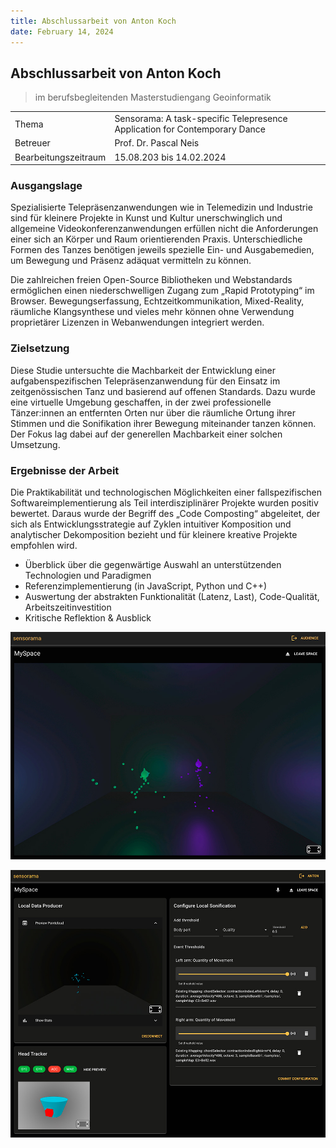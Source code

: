 ```yaml
---
title: Abschlussarbeit von Anton Koch
date: February 14, 2024
---
```


## Abschlussarbeit von Anton Koch

> im berufsbegleitenden Masterstudiengang Geoinformatik

|                      |                                                                            |
|----------------------|----------------------------------------------------------------------------|
| Thema                | Sensorama: A task-specific Telepresence Application for Contemporary Dance |
| Betreuer             | Prof. Dr. Pascal Neis                                                      |
| Bearbeitungszeitraum | 15.08.203 bis 14.02.2024                                                   |

### Ausgangslage

Spezialisierte Telepräsenzanwendungen wie in Telemedizin und Industrie sind für kleinere Projekte in Kunst und Kultur 
unerschwinglich und allgemeine Videokonferenzanwendungen erfüllen nicht die Anforderungen einer sich an Körper und
Raum orientierenden Praxis. Unterschiedliche Formen des Tanzes benötigen jeweils spezielle Ein- und Ausgabemedien, um
Bewegung und Präsenz adäquat vermitteln zu können.

Die zahlreichen freien Open-Source Bibliotheken und Webstandards ermöglichen einen niederschwelligen Zugang zum „Rapid
Prototyping“ im Browser. Bewegungserfassung, Echtzeitkommunikation, Mixed-Reality, räumliche Klangsynthese und vieles
mehr können ohne Verwendung proprietärer Lizenzen in Webanwendungen integriert werden.

### Zielsetzung

Diese Studie untersuchte die Machbarkeit der Entwicklung einer aufgabenspezifischen Telepräsenzanwendung für den
Einsatz im zeitgenössischen Tanz und basierend auf offenen Standards. Dazu wurde eine virtuelle Umgebung geschaffen, in
der zwei professionelle Tänzer:innen an entfernten Orten nur über
die räumliche Ortung ihrer Stimmen und die Sonifikation ihrer Bewegung miteinander tanzen können. Der Fokus lag dabei
auf der generellen Machbarkeit einer solchen Umsetzung.

### Ergebnisse der Arbeit

Die Praktikabilität und technologischen Möglichkeiten einer fallspezifischen
Softwareimplementierung als Teil interdisziplinärer Projekte wurden positiv bewertet. Daraus wurde der Begriff des
„Code Composting“ abgeleitet, der sich als Entwicklungsstrategie auf Zyklen intuitiver Komposition und analytischer
Dekomposition bezieht und für kleinere kreative Projekte empfohlen wird.

- Überblick über die gegenwärtige Auswahl an unterstützenden Technologien und Paradigmen
- Referenzimplementierung (in JavaScript, Python und C++)
- Auswertung der abstrakten Funktionalität (Latenz, Last), Code-Qualität, Arbeitszeitinvestition
- Kritische Reflektion & Ausblick

![](img/screenshot-view.jpg "Passive Ansicht für Zuschauer:innen: Figuren tanzen im virtuellen Raum")

![](img/screenshot-join.jpg "Aktive Teilnehmer:innen: Kontrollelemente für Daten und Sonifikation")
